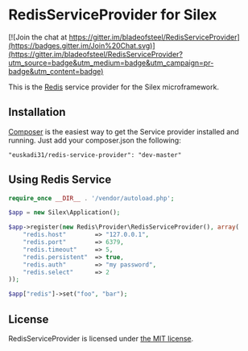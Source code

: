 RedisServiceProvider for Silex
==============================

[![Join the chat at https://gitter.im/bladeofsteel/RedisServiceProvider](https://badges.gitter.im/Join%20Chat.svg)](https://gitter.im/bladeofsteel/RedisServiceProvider?utm_source=badge&utm_medium=badge&utm_campaign=pr-badge&utm_content=badge)

This is the [Redis](https://github.com/nicolasff/phpredis) service provider for the Silex microframework.

Installation
------------

[Composer](https://packagist.org/packages/euskadi31/redis-service-provider) is the easiest way to get the Service provider installed and running. Just add your composer.json the following:

~~~
"euskadi31/redis-service-provider": "dev-master"
~~~

Using Redis Service
-------------------

~~~php
require_once __DIR__ . '/vendor/autoload.php';

$app = new Silex\Application();

$app->register(new Redis\Provider\RedisServiceProvider(), array(
    "redis.host"        => "127.0.0.1",
    "redis.port"        => 6379,
    "redis.timeout"     => 5,
    "redis.persistent"  => true,
    "redis.auth"        => "my password",
    "redis.select"      => 2
));

$app["redis"]->set("foo", "bar");
~~~

License
-------

RedisServiceProvider is licensed under [the MIT license](LICENSE.md).
